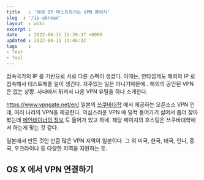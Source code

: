 ```yaml
---
title   : '해외 IP 테스트하기는 VPN 뿐이지' 
slug  : '/ip-abroad'
layout  : wiki 
excerpt : 
date    : 2022-04-15 15:39:37 +0900
updated : 2022-04-15 15:46:32
tags    : 
- Test
- Tool
---
```


접속국가의 IP 를 기반으로 서로 다른 스펙이 생겼다. 이때는, 안타깝게도 해외의 IP 로 접속해서 테스트해줄 일이 생긴다. 자주있는 일은 아니기때문에.. 해외의 공인된 VPN 은 없는 상황. 사내에서 뒤져서 나온 VPN 유틸을 하나 소개한다. 

https://www.vpngate.net/en/ 
일본의 [쓰쿠바대학](https://ko.wikipedia.org/wiki/%EC%93%B0%EC%BF%A0%EB%B0%94_%EB%8C%80%ED%95%99) 에서 제공하는 오픈소스 VPN 인데, 여러 나라의 VPN을 제공한다. 의심스러운 VPN 에 덜컥 들어가기 싫어서 좀더 찾아봤는데 [메인테이너의 정보](https://www.vpngate.net/en/about_us.aspx) 도 들어가 있고 하네. 해당 페이지의 호스팅은 쓰쿠바대학에서 하는게 맞는 것 같다. 

일본에서 만든 것인 만큼 많은 VPN 지역이 일본이다. 그 외 미국, 한국, 태국, 인니, 중국, 우크라이나 등 다양한 지역을 지원하는 듯. 

## OS X 에서 VPN 연결하기 

